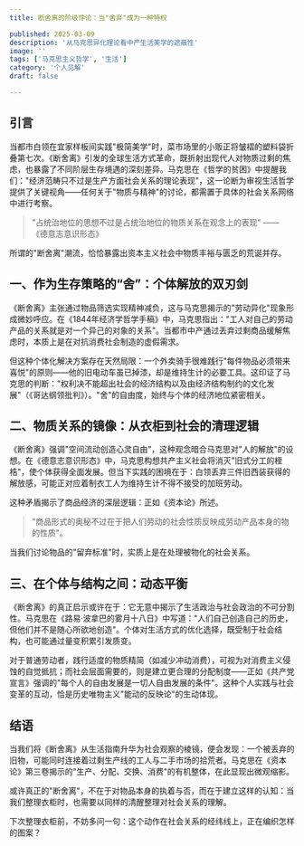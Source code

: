 ```yaml
---
title: 断舍离的阶级悖论：当"舍弃"成为一种特权

published: 2025-03-09
description: '从马克思异化理论看中产生活美学的遮蔽性'
image: ''
tags: ['马克思主义哲学', '生活']
category: '个人见解'
draft: false 

---
```


## 引言

当都市白领在宜家样板间实践"极简美学"时，菜市场里的小贩正将皱褶的塑料袋折叠第七次。《断舍离》引发的全球生活方式革命，既折射出现代人对物质过剩的焦虑，也暴露了不同阶层生存境遇的深刻差异。马克思在《哲学的贫困》中提醒我们："经济范畴只不过是生产方面社会关系的理论表现"，这一论断为审视生活哲学提供了关键视角——任何关于"物质与精神"的讨论，都需置于具体的社会关系网络中进行考察。

> "占统治地位的思想不过是占统治地位的物质关系在观念上的表现" —— 《德意志意识形态》

所谓的"断舍离"潮流，恰恰暴露出资本主义社会中物质丰裕与匮乏的荒诞并存。

## 一、作为生存策略的“舍”：个体解放的双刃剑

《断舍离》主张通过物品筛选实现精神减负，这与马克思揭示的"劳动异化"现象形成微妙呼应。在《1844年经济学哲学手稿》中，马克思指出："工人对自己的劳动产品的关系就是对一个异己的对象的关系"。当都市中产通过丢弃过剩商品缓解焦虑时，本质上是在对抗消费社会制造的虚假需求。

但这种个体化解决方案存在天然局限：一个外卖骑手很难践行"每件物品必须带来喜悦"的原则——他的旧电动车虽已掉漆，却是维持生计的必要工具。这印证了马克思的判断："权利决不能超出社会的经济结构以及由经济结构制约的文化发展"（《哥达纲领批判》）。"舍"的自由度，始终与个体的经济地位紧密相关。

## 二、物质关系的镜像：从衣柜到社会的清理逻辑

《断舍离》强调"空间流动创造心灵自由"，这种观念暗合马克思对"人的解放"的设想。在《德意志意识形态》中，马克思构想共产主义社会将消灭"旧式分工的桎梏"，使个体获得全面发展。但当下实践的困境在于：白领丢弃三件旧西装获得的解放感，可能正对应着制衣工人为维持生计不得不接受的加班劳动。

这种矛盾揭示了商品经济的深层逻辑：正如《资本论》所述。

> "商品形式的奥秘不过在于把人们劳动的社会性质反映成劳动产品本身的物的性质"。

当我们讨论物品的"留弃标准"时，实质上是在处理被物化的社会关系。

## 三、在个体与结构之间：动态平衡

《断舍离》的真正启示或许在于：它无意中揭示了生活政治与社会政治的不可分割性。马克思在《路易·波拿巴的雾月十八日》中写道："人们自己创造自己的历史，但他们并不是随心所欲地创造"。个体对生活方式的优化选择，既受制于社会结构，也可能通过量变积累引发质变。

对于普通劳动者，践行适度的物质精简（如减少冲动消费），可视为对消费主义侵蚀的自觉抵抗；而社会层面需要的，则是建立更合理的分配制度——正如《共产党宣言》强调的"每个人的自由发展是一切人自由发展的条件"。这种个人实践与社会变革的互动，恰是历史唯物主义"能动的反映论"的生动体现。

## 结语

当我们将《断舍离》从生活指南升华为社会观察的棱镜，便会发现：一个被丢弃的旧物，可能同时连接着过剩生产线的工人与二手市场的拾荒者。马克思在《资本论》第三卷揭示的"生产、分配、交换、消费"的有机整体，在此显现出微观缩影。

或许真正的"断舍离"，不在于对物品本身的执着与否，而在于建立这样的认知：当我们整理衣柜时，也需要以同样的清醒整理对社会关系的理解。

下次整理衣柜前，不妨多问一句：这个动作在社会关系的经纬线上，正在编织怎样的图案？